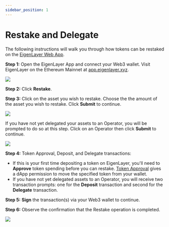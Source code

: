 ```yaml
---
sidebar_position: 1
---
```



# Restake and Delegate

The following instructions will walk you through how tokens can be restaked on the [EigenLayer Web App](https://app.eigenlayer.xyz/).

**Step 1:** Open the EigenLayer App and connect your Web3 wallet. Visit EigenLayer on the Ethereum Mainnet at [app.eigenlayer.xyz](https://app.eigenlayer.xyz/).


![](/img/restake-guides/lst-restake-1.png)

**Step 2:** Click **Restake**.

**Step 3:** Click on the asset you wish to restake. Choose the the amount of the asset you wish to restake. Click **Submit** to continue.

![](/img/restake-guides/lst-restake-2.png)


If you have not yet delegated your assets to an Operator, you will be prompted to do so at this step. Click on an Operator then click **Submit** to continue.

![](/img/restake-guides/lst-restake-2.1.png)



**Step 4:** Token Approval, Deposit, and Delegate transactions:
- If this is your first time depositing a token on EigenLayer, you'll need to **Approve** token spending before you can restake. [Token Approval](https://support.metamask.io/transactions-and-gas/transactions/what-is-a-token-approval) gives a dApp permission to move the specified token from your wallet.
- If you have not yet delegated assets to an Operator, you will receive two transaction prompts: one for the **Deposit** transaction and second for the **Delegate** transaction.

**Step 5:** **Sign** the transaction(s) via your Web3 wallet to continue.


**Step 6:** Observe the confirmation that the Restake operation is completed.

![](/img/restake-guides/lst-restake-3.png)
